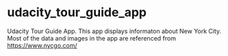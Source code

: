 # udacity_tour_guide_app
Udacity Tour Guide App. This app displays informaton about New York City. Most of the data and images in the app are referenced from https://www.nycgo.com/
